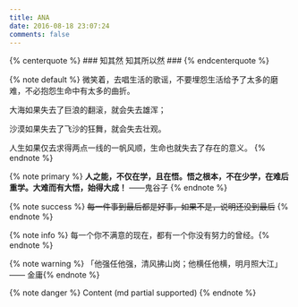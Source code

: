 ```yaml
---
title: ANA
date: 2016-08-18 23:07:24
comments: false
---
```


{% centerquote %} ### 知其然 知其所以然 ### {% endcenterquote %}

{% note default %}
  微笑着，去唱生活的歌谣，不要埋怨生活给予了太多的磨难，不必抱怨生命中有太多的曲折。

  大海如果失去了巨浪的翻滚，就会失去雄浑；

  沙漠如果失去了飞沙的狂舞，就会失去壮观。

  人生如果仅去求得两点一线的一帆风顺，生命也就失去了存在的意义。
{% endnote %}

{% note primary %}
**人之能，不仅在学，且在悟。悟之根本，不在少学，在难后重学。大难而有大悟，始得大成！**   ——鬼谷子
{% endnote %}

{% note success %}
~~每一件事到最后都是好事，如果不是，说明还没到最后~~
{% endnote %}

{% note info %} 每一个你不满意的现在，都有一个你没有努力的曾经。{% endnote %}

{% note warning %} 「他强任他强，清风拂山岗；他横任他横，明月照大江」  —— 金庸{% endnote %}

{% note danger %} Content (md partial supported) {% endnote %}
